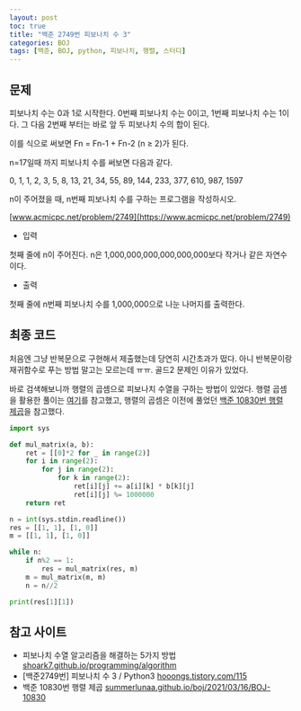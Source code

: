 ```yaml
---
layout: post
toc: true
title: "백준 2749번 피보나치 수 3"
categories: BOJ
tags: [백준, BOJ, python, 피보나치, 행렬, 스터디]
---
```


## 문제
피보나치 수는 0과 1로 시작한다. 0번째 피보나치 수는 0이고, 1번째 피보나치 수는 1이다. 그 다음 2번째 부터는 바로 앞 두 피보나치 수의 합이 된다.

이를 식으로 써보면 Fn = Fn-1 + Fn-2 (n ≥ 2)가 된다.

n=17일때 까지 피보나치 수를 써보면 다음과 같다.

0, 1, 1, 2, 3, 5, 8, 13, 21, 34, 55, 89, 144, 233, 377, 610, 987, 1597

n이 주어졌을 때, n번째 피보나치 수를 구하는 프로그램을 작성하시오.

[www.acmicpc.net/problem/2749](https://www.acmicpc.net/problem/2749)

* 입력

첫째 줄에 n이 주어진다. n은 1,000,000,000,000,000,000보다 작거나 같은 자연수이다.

* 출력

첫째 줄에 n번째 피보나치 수를 1,000,000으로 나눈 나머지를 출력한다.


## 최종 코드

처음엔 그냥 반복문으로 구현해서 제출했는데 당연히 시간초과가 떴다. 아니 반복문이랑 재귀함수로 푸는 방법 말고는 모르는데 ㅠㅠ. 골드2 문제인 이유가 있었다.

바로 검색해보니까 행렬의 곱셈으로 피보나치 수열을 구하는 방법이 있었다. 행렬 곱셈을 활용한 풀이는 [여기](https://shoark7.github.io/programming/algorithm/%ED%94%BC%EB%B3%B4%EB%82%98%EC%B9%98-%EC%95%8C%EA%B3%A0%EB%A6%AC%EC%A6%98%EC%9D%84-%ED%95%B4%EA%B2%B0%ED%95%98%EB%8A%94-5%EA%B0%80%EC%A7%80-%EB%B0%A9%EB%B2%95.html)를 참고했고, 행렬의 곱셈은 이전에 풀었던 [백준 10830번 행렬 제곱](https://summerlunaa.github.io/boj/2021/03/16/BOJ-10830-%ED%96%89%EB%A0%AC-%EC%A0%9C%EA%B3%B1.html)을 참고했다.

```python
import sys

def mul_matrix(a, b):
    ret = [[0]*2 for _ in range(2)]
    for i in range(2):
        for j in range(2):
            for k in range(2):
                ret[i][j] += a[i][k] * b[k][j]
                ret[i][j] %= 1000000
    return ret

n = int(sys.stdin.readline())
res = [[1, 1], [1, 0]]
m = [[1, 1], [1, 0]]

while n:
    if n%2 == 1:
        res = mul_matrix(res, m)
    m = mul_matrix(m, m)
    n = n//2

print(res[1][1])
```


## 참고 사이트

- 피보나치 수열 알고리즘을 해결하는 5가지 방법 [shoark7.github.io/programming/algorithm](https://shoark7.github.io/programming/algorithm/%ED%94%BC%EB%B3%B4%EB%82%98%EC%B9%98-%EC%95%8C%EA%B3%A0%EB%A6%AC%EC%A6%98%EC%9D%84-%ED%95%B4%EA%B2%B0%ED%95%98%EB%8A%94-5%EA%B0%80%EC%A7%80-%EB%B0%A9%EB%B2%95.html)
- [백준2749번] 피보나치 수 3 / Python3 [hooongs.tistory.com/115](https://hooongs.tistory.com/115)
- 백준 10830번 행렬 제곱 [summerlunaa.github.io/boj/2021/03/16/BOJ-10830](https://summerlunaa.github.io/boj/2021/03/16/BOJ-10830-%ED%96%89%EB%A0%AC-%EC%A0%9C%EA%B3%B1.html)
